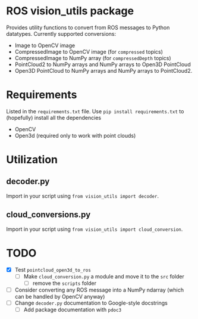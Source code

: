 # ROS vision_utils package

Provides utility functions to convert from ROS messages to Python datatypes.
Currently supported conversions:

- Image to OpenCV image
- CompressedImage to OpenCV image (for `compressed` topics)
- CompressedImage to NumPy array (for `compressedDepth` topics)
- PointCloud2 to NumPy arrays and NumPy arrays to Open3D PointCloud
- Open3D PointCloud to NumPy arrays and NumPy arrays to PointCloud2.

# Requirements

Listed in the `requirements.txt` file. Use `pip install requirements.txt` to (hopefully) install all the dependencies

- OpenCV
- Open3d (required only to work with point clouds)

# Utilization

## decoder.py

Import in your script using `from vision_utils import decoder`.

## cloud_conversions.py

Import in your script using `from vision_utils import cloud_conversion`.

# TODO

- [x] Test `pointcloud_open3d_to_ros`
  - [ ] Make `cloud_conversion.py` a module and move it to the `src` folder
    - [ ] remove the `scripts` folder
- [ ] Consider converting any ROS message into a NumPy ndarray (which can be handled by OpenCV anyway)
- [ ] Change `decoder.py` documentation to Google-style docstrings
  - [ ] Add package documentation with `pdoc3`

